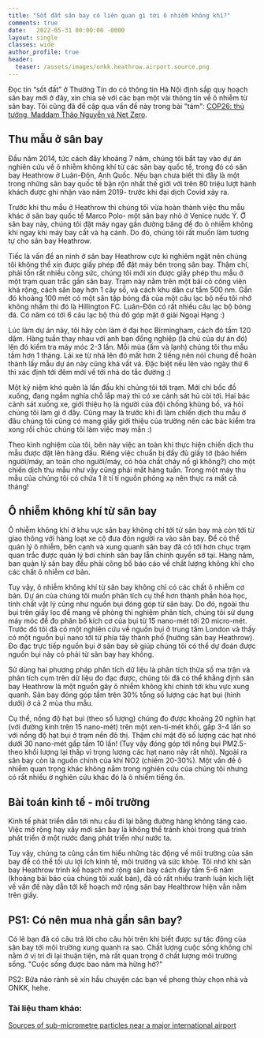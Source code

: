 ```yaml
---
title: "Sốt đất sân bay có liên quan gì tới ô nhiễm không khí?"
comments: true
date:   2022-05-31 00:00:00 -0000
layout: single
classes: wide
author_profile: true
header:
  teaser: /assets/images/onkk.heathrow.airport.source.png
---
```


Đọc tin “sốt đất” ở Thường Tín do có thông tin Hà Nội định sắp quy hoạch sân bay mới ở đây, 
xin chia sẻ với các bạn một vài thông tin về ô nhiễm từ sân bay. 
Tôi cũng đã đề cập qua vấn đề này trong bài "tám": [COP26: thủ tướng, Maddam Thảo Nguyễn và Net Zero](https://tuanvvu.github.io/notevn/2022-01-03-COP26-vn/).

## Thu mẫu ở sân bay 

Đầu năm 2014, tức cách đây khoảng 7 năm, chúng tôi bắt tay vào dự án nghiên cứu về ô nhiễm không khí từ các sân bay quốc tế, trong đó có sân bay Heathrow ở Luân-Đôn, Anh Quốc. 
Nếu bạn chưa biết thì đây là một trong những sân bay quốc tế bận rộn nhất thế giới
với trên 80 triệu lượt hành khách được ghi nhận vào năm 2019- trước khi đại dịch Covid xảy ra.

Trước khi thu mẫu ở Heathrow thì chúng tôi vừa hoàn thành việc thu mẫu khác ở sân bay quốc tế Marco Polo- một sân bay nhỏ ở Venice nước Ý. Ở sân bay này, chúng tôi đặt máy ngay gần đường băng để đo ô nhiễm không khí ngay khi máy bay cất và hạ cánh. Do đó, chúng tôi rất muốn làm tương tự cho sân bay Heathrow.

Tiếc là vấn đề an ninh ở sân bay Heathrow cực kì nghiêm ngặt nên chúng tôi không thể xin được giấy phép để đặt máy bên trong sân bay.
Thậm chí, phải tốn rất nhiều công sức, chúng tôi mới xin được giấy phép thu mẫu ở một trạm quan trắc gần sân bay. 
Trạm này nằm trên một bãi cỏ công viên khá rộng, cách sân bay hơn 1 cây số, và cách khu dân cư tẩm 500 nm. 
Gần đó khoảng 100 mét có một sân tập bóng đá của một câu lạc bộ nếu tôi nhớ không nhầm thì đó là Hillington FC. 
Luân-Đôn có rất nhiều câu lạc bộ bóng đá. Có năm có tới 6 câu lạc bộ thủ đô góp mặt ở giải Ngoại Hạng :)

Lúc làm dự án này, tôi hãy còn làm ở đại học Birmingham, cách đó tầm 120 dặm. 
Hàng tuần thay nhau với anh bạn đồng nghiệp (là chủ của dự án đó) lên đó kiểm tra máy móc 2-3 lần. 
Mỗi mùa (ấm và lạnh) chúng tôi thu mẫu tầm hơn 1 tháng. 
Lái xe từ nhà lên đó mất hơn 2 tiếng nên nói chung để hoàn thành lấy mẫu dự án này cũng khá vất vả.
Đặc biệt nếu lên vào ngày thứ 6 thì xác định tới đêm mới về tới nhà do tắc đường :)

Một kỷ niệm khó quên là lần đầu khi chúng tôi tới trạm. 
Mới chỉ bốc đồ xuống, đang ngắm nghía chỗ lắp maý thì có xe cảnh sát hú còi tới.
Hai bác cảnh sát xuống xe, giới thiệu họ là người của đội chống khủng bố, và hỏi chúng tôi làm gì ở đây.
Cũng may là trước khi đi làm chiến dịch thu mẫu ở đâu chúng tôi cũng có mang giấy giới thiệu của trường 
nên các bác kiểm tra xong rồi chúc chúng tôi làm việc may mắn :)

Theo kinh nghiệm của tôi, bên này việc an toàn khi thực hiện chiến dịch thu mẫu được đặt lên hàng đầu. 
Riêng việc chuẩn bị đầy đủ giấy tờ (bảo hiểm người/máy, an toàn cho người/máy, có hóa chất cháy nổ gì không?)
cho một chiến dịch thu mẫu như vậy cũng phải mất hàng tuần. 
Trong một máy thu mẫu của chúng tôi có chứa 1 ít tí tí nguồn phóng xạ nên thực ra mất cả tháng!

## Ô nhiễm không khí từ sân bay

Ô nhiễm không khí ở khu vực sân bay không chỉ tới từ sân bay mà còn tới từ giao thông với hàng loạt xe cộ đưa đón người ra vào sân bay.
Để có thể quản lý ô nhiễm, bên cạnh và xung quanh sân bay đã có tới hơn chục trạm quan trắc được quản lý bơi chính sân bay 
lẫn chính quyền sở tại. 
Hàng năm, ban quản lý sân bay đều phải công bố báo cáo về chất lượng không khí cho các chất ô nhiễm cơ bản.

Tuy vậy, ô nhiễm không khí từ sân bay không chỉ có các chất ô nhiễm cơ bản. 
Dự án của chúng tôi muốn phân tích cụ thể hơn thành phần hóa học, tính chất vật lý cũng như nguồn bụi đóng góp từ sân bay.
Do đó, ngoài thu bụi trên giấy lọc để mang về phòng thí nghiệm phân tích, 
chúng tôi sử dụng máy móc để đo phân bố kích cơ của bụi từ 15 nano-mét tới 20 micro-mét.
Trước đó tôi đã có một nghiên cứu về nguồn bụi ở trung tâm London và thấy có một nguồn bụi nano tới từ phía tây thành phố (hướng sân bay Heathrow).
Đo đạc trực tiếp nguồn bụi ở sân bay sẽ giúp chúng tôi có thể dự đoán được nguồn bụi này có phải từ sân bay hay không.

Sử dùng hai phương pháp phân tích dữ liệu là phân tích thừa số ma trận và phân tích cụm trên dữ liệu đo đạc được,
chúng tôi đã có thể khẳng định sân bay Heathrow là một nguồn gây ô nhiễm không khí chính tới khu vực xung quanh. 
Sân bay đóng góp tầm trên 30% tổng số lượng các hạt bụi (hình dưới) ở cả 2 mùa thu mẫu.

Cụ thể, nồng độ hạt bụi (theo số lượng) chúng đo được khoảng 20 nghìn hạt (với đường kính trên 15 nano-mét) trên một xen-ti-mét khối, gấp 3-4 lần so với nồng độ hạt bụi ở trạm nền đô thị. Thậm chí mật độ số lượng các hạt nhỏ dưới 30 nano-mét gấp tầm 10 lần! (Tuy vậy đóng góp tới nồng bụi PM2.5-theo khối lượng lại thấp vì trọng lượng các hạt nano này rất nhỏ). 
Ngoài ra sân bay còn là nguồn chính của khí NO2 (chiếm 20-30%). 
Một vấn đề ô nhiễm quan trọng khác không nằm trong nghiên cứu của chúng tôi nhưng có rất nhiều ở nghiên cứu khác đó là ô nhiễm tiếng ồn.

## Bài toán kinh tế - môi trường

Kinh tế phát triển dẫn tới nhu cầu đi lại bằng đường hàng không tăng cao. 
Việc mở rộng hay xây mới sân bay là không thể tránh khỏi trong quá trình phát triển ở một nước đang phát triển như nước ta. 

Tuy vậy, chúng ta cũng cần tìm hiểu những tác động về môi trường của sân bay để có thể tối ưu lợi ích kinh tế, môi trường và sức khỏe.
Tôi nhớ khi sân bay Heathrow trình kế hoạch mở rộng sân bay cách đây tầm 5-6 năm (khoảng bài báo của chúng tôi xuất bản), đã có rất nhiều tranh luận kịch liệt về vấn đề này dẫn tới kế hoạch mở rộng sân bay Healthrow hiện vẫn nằm trên giấy.

## PS1: Có nên mua nhà gần sân bay?

Có lẽ bạn đã có câu trả lời cho câu hỏi trên khi biết được sự tác động của sân bay tới môi trường xung quanh ra sao.
Chất lượng cuộc sống không chỉ nằm ở vị trí đi lại thuận tiện, mà rất quan trọng ở chất lượng môi trường sống.
"Cuộc sống được bao năm mà hững hờ?"

PS2: Bữa nào rảnh sẽ xin hầu chuyện các bạn về phong thủy chọn nhà và ONKK, hehe.

### Tài liệu tham khảo:
[Sources of sub-micrometre particles near a major international airport](https://acp.copernicus.org/articles/17/12379/2017/)
